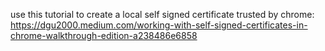 use this tutorial to create a local self signed certificate trusted by chrome:
https://dgu2000.medium.com/working-with-self-signed-certificates-in-chrome-walkthrough-edition-a238486e6858
